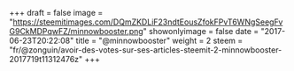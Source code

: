 +++
draft = false
image = "https://steemitimages.com/DQmZKDLiF23ndtEousZfokFPvT6WNgSeegFvG9CkMDPqwFZ/minnowbooster.png"
showonlyimage = false
date = "2017-06-23T20:22:08"
title = "@minnowbooster"
weight = 2
steem = "fr/@zonguin/avoir-des-votes-sur-ses-articles-steemit-2-minnowbooster-2017719t11312476z"
+++

<!--more-->
